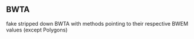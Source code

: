 ## BWTA

fake stripped down BWTA with methods pointing to their respective BWEM values (except Polygons)